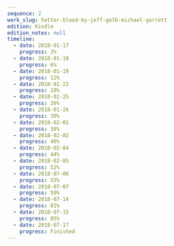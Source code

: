 ```yaml
---
sequence: 2
work_slug: hotter-blood-by-jeff-gelb-michael-garrett
edition: Kindle
edition_notes: null
timeline:
  - date: 2018-01-17
    progress: 3%
  - date: 2018-01-18
    progress: 6%
  - date: 2018-01-19
    progress: 12%
  - date: 2018-01-22
    progress: 18%
  - date: 2018-01-25
    progress: 26%
  - date: 2018-01-26
    progress: 30%
  - date: 2018-02-01
    progress: 38%
  - date: 2018-02-02
    progress: 40%
  - date: 2018-02-04
    progress: 44%
  - date: 2018-02-05
    progress: 52%
  - date: 2018-07-06
    progress: 55%
  - date: 2018-07-07
    progress: 59%
  - date: 2018-07-14
    progress: 81%
  - date: 2018-07-15
    progress: 85%
  - date: 2018-07-17
    progress: Finished
---
```

